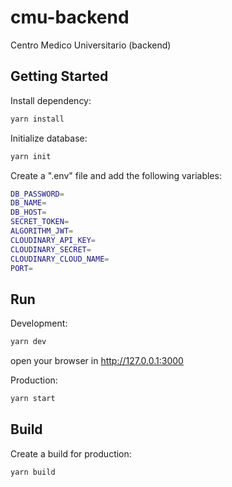 # cmu-backend
Centro Medico Universitario (backend)
## Getting Started

Install dependency:

```bash
yarn install
```
Initialize database:

```bash
yarn init
```
Create a ".env" file and add the following variables:
```bash
DB_PASSWORD=
DB_NAME=
DB_HOST=
SECRET_TOKEN=
ALGORITHM_JWT=
CLOUDINARY_API_KEY=
CLOUDINARY_SECRET=
CLOUDINARY_CLOUD_NAME=
PORT=
```

## Run

Development:

```bash
yarn dev
```
open your browser in http://127.0.0.1:3000

Production:

```bash
yarn start
```

## Build

Create a build for production:

```bash
yarn build
```
